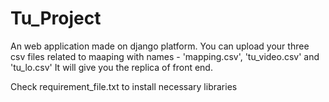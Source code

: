 # Tu_Project
An web application made on django platform. 
You can upload your three csv files related to maaping with names - 'mapping.csv', 'tu_video.csv' and 'tu_lo.csv'
It will give you the replica of front end. 

Check requirement_file.txt to install necessary libraries

